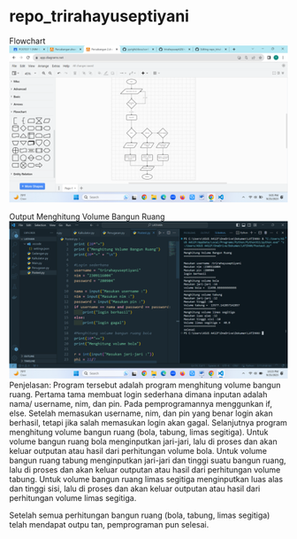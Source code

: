 # repo_trirahayuseptiyani
Flowchart
![alt text](https://github.com/trirahayusepti28/repo_trirahayuseptiyani/blob/main/Screenshot%20(7).png?raw=true)

Output Menghitung Volume Bangun Ruang
![alt text](https://github.com/trirahayusepti28/repo_trirahayuseptiyani/blob/main/Screenshot%20(9).png?raw=true)
Penjelasan:
Program tersebut adalah program menghitung volume bangun ruang. Pertama tama membuat login sederhana dimana inputan adalah nama/ username, nim, dan pin. Pada pemprogramannya menggunkan if, else.
Setelah memasukan username, nim, dan pin yang benar login akan berhasil, tetapi jika salah memasukan login akan gagal.
Selanjutnya program menghitung volume bangun ruang (bola, tabung, limas segitiga). 
Untuk volume bangun ruang bola menginputkan jari-jari, lalu di proses dan akan keluar outputan atau hasil dari perhitungan volume bola.
Untuk volume bangun ruang tabung menginputkan jari-jari dan tinggi suatu bangun ruang, lalu di proses dan akan keluar outputan atau hasil dari perhitungan volume tabung.
Untuk volume bangun ruang limas segitiga menginputkan luas alas dan tinggi sisi, lalu di proses dan akan keluar outputan atau hasil dari perhitungan volume limas segitiga.

Setelah semua perhitungan bangun ruang (bola, tabung, limas segitiga) telah mendapat outpu tan, pemprograman pun selesai.
